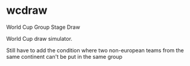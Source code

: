 # wcdraw
World Cup Group Stage Draw


World Cup draw simulator.


Still have to add the condition where two non-european teams from the same continent can't be put in the same group
